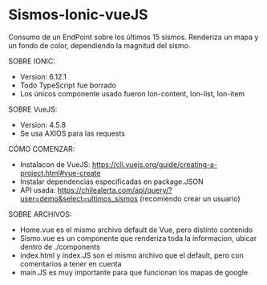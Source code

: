 # Sismos-Ionic-vueJS

Consumo de un EndPoint sobre los últimos 15 sismos. Renderiza un mapa y un fondo de color, dependiendo la magnitud del sismo.

SOBRE IONIC:
* Version: 6.12.1
* Todo TypeScript fue borrado
* Los únicos componente usado fueron Ion-content, Ion-list, Ion-item

SOBRE VueJS:
* Version: 4.5.8
* Se usa AXIOS para las requests

CÓMO COMENZAR:
* Instalacon de VueJS: https://cli.vuejs.org/guide/creating-a-project.html#vue-create
* Instalar dependencias especificadas en package.JSON
* API usada: https://chilealerta.com/api/query/?user=demo&select=ultimos_sismos (recomiendo crear un usuario)

SOBRE ARCHIVOS:
* Home.vue es el mismo archivo default de Vue, pero distinto contenido
* Sismo.vue es un componente que renderiza toda la informacion, ubicar dentro de ./components
* index.html y index.JS son el mismo archivo que el default, pero con comentarios a tener en cuenta
* main.JS es muy importante para que funcionan los mapas de google
